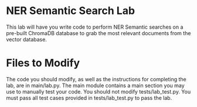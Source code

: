 # NER Semantic Search Lab
This lab will have you write code to perform NER Semantic searches on a pre-built ChromaDB database to grab the most relevant documents from the vector database.

# Files to Modify
The code you should modify, as well as the instructions for completing the lab, are in main/lab.py. The main module contains a main section you may use to manually test your code. You should not modify tests/lab_test.py. You must pass all test cases provided in tests/lab_test.py to pass the lab.